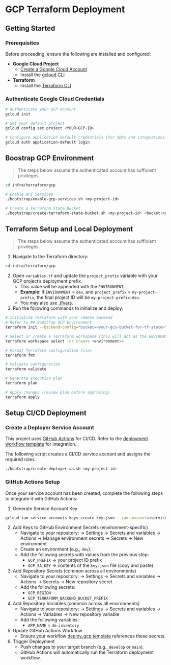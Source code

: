 # GCP Terraform Deployment

## Getting Started

### Prerequisites

Before proceeding, ensure the following are installed and configured:

- **Google Cloud Project**
    - [Create a Google Cloud Account](https://console.cloud.google.com/)
    - Install the [gcloud CLI](https://cloud.google.com/sdk/docs/install)
- **Terraform**
    - Install the [Terraform CLI](https://developer.hashicorp.com/terraform/install)

### Authenticate Google Cloud Credentials

```bash
# Authenticate your GCP account
gcloud init

# Set your default project
gcloud config set project <YOUR-GCP-ID>

# Configure application default credentials (for SDKs and integrations)
gcloud auth application-default login
```

## Boostrap GCP Environment

> The steps below assume the authenticated account has sufficient privileges.

```bash
cd infra/terraform/gcp

# Enable API Services
./bootstrap/enable-gcp-services.sh <my-project-id>

# Create a Terraform State Bucket
./bootstrap/create-terraform-state-bucket.sh <my-project-id> <bucket-name> <region>
```

## Terraform Setup and Local Deployment

> The steps below assume the authenticated account has sufficient privileges.

1. Navigate to the Terraform directory:

```bash
cd infra/terraform/gcp
```

2. Open `variables.tf` and update the `project_prefix` variable with your GCP project’s deployment prefix.
    - This value will be appended with the `ENVIRONMENT`.
    - **Example**: If `ENVIRONMENT` = `dev`, and `project_prefix` = `my-project-prefix`, the final project ID will be
      `my-project-prefix-dev`.
    - You may also use [.tfvars](https://developer.hashicorp.com/terraform/language/values/variables#assigning-values-to-root-module-variables).
3. Run the following commands to initialize and deploy:

```bash
# Initialize Terraform with your remote backend
# Refer to ## Boostrap GCP Environment
terraform init --backend-config="bucket=<your-gcs-bucket-for-tf-state>"

# Select or create a Terraform workspace (this will act as the ENVIRONMENT e.g. dev)
terraform workspace select -or-create <environment>>

# Format Terraform configuration files
terraform fmt

# Validate configuration
terraform validate

# Generate execution plan
terraform plan

# Apply changes (review plan before approving)
terraform apply
```

## Setup CI/CD Deployment

### Create a Deployer Service Account

This project uses [GitHub Actions](https://github.com/features/actions) for CI/CD.
Refer to the [deployment workflow template](../../../.github/workflows/deploy_gcp.yml) for integration.

The following script creates a CI/CD service account and assigns the required roles.

```bash
./bootstrap/create-deployer-sa.sh <my-project-id>
```

### GitHub Actions Setup

Once your service account has been created, complete the following steps to integrate it with GitHub Actions:

1. Generate Service Account Key

```bash
gcloud iam service-accounts keys create key.json --iam-account=<service-account-email> --project=<my-project-id>
```

2. Add Keys to GitHub Environment Secrets (environment-specific)
    - Navigate to your repository: → Settings → Secrets and variables → Actions → Manage environment secrets → Secrets →
      New environment
    - Create an environment (e.g., `dev`).
    - Add the following secrets with values from the previous step:
        - `GCP_PREFIX` → your project ID prefix
        - `GCP_SA_KEY` → contents of the `key.json` file (copy and paste)
3. Add Repository Secrets (common across all environments)
    - Navigate to your repository: → Settings → Secrets and variables → Actions → Secrets → New repository secret
    - Add the following secrets:
        - `GCP_REGION`
        - `GCP_TERRAFORM_BACKEND_BUCKET_PREFIX`
3. Add Repository Variables (common across all environments)
    - Navigate to your repository: → Settings → Secrets and variables → Actions → Variables → New repository variable
    - Add the following variables:
        - `APP_NAME` = `dm-inventory`
4. Update GitHub Actions Workflow
    - Ensure your workflow [deploy_gcp template](../../../.github/workflows/deploy_aws.yml) references these secrets.
5. Trigger Deployment
    - Push changes to your target branch (e.g., `develop` or `main`).
    - GitHub Actions will automatically run the Terraform deployment workflow.
